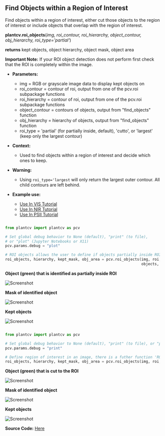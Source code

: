 ## Find Objects within a Region of Interest

Find objects within a region of interest, either cut those objects to the region of interest 
or include objects that overlap with the region of interest.

**plantcv.roi_objects**(*img, roi_contour, roi_hierarchy, object_contour, obj_hierarchy, roi_type='partial'*)

**returns** kept objects, object hierarchy, object mask, object area

**Important Note:** If your ROI object detection does not perform first check that the ROI is 
completely within the image.

- **Parameters:**
    - img = RGB or grayscale image data to display kept objects on
    - roi_contour = contour of roi, output from one of the pcv.roi subpackage functions
    - roi_hierarchy = contour of roi, output from one of the pcv.roi subpackage functions
    - object_contour = contours of objects, output from "find_objects" function 
    - obj_hierarchy = hierarchy of objects, output from "find_objects" function
    - roi_type = 'partial' (for partially inside, default), 'cutto', or 'largest' (keep only the largest contour)
    
- **Context:**
    - Used to find objects within a region of interest and decide which ones to keep.
- **Warning:** 
    - Using `roi_type='largest` will only return the largest outer contour. All child contours are left behind. 
- **Example use:**
    - [Use In VIS Tutorial](tutorials/vis_tutorial.md)
    - [Use In NIR Tutorial](tutorials/nir_tutorial.md)
    - [Use In PSII Tutorial](tutorials/psII_tutorial.md)


```python

from plantcv import plantcv as pcv

# Set global debug behavior to None (default), "print" (to file), 
# or "plot" (Jupyter Notebooks or X11)
pcv.params.debug = "plot"

# ROI objects allows the user to define if objects partially inside ROI are included or if objects are cut to ROI.
roi_objects, hierarchy, kept_mask, obj_area = pcv.roi_objects(img, roi, roi_hierarchy, 
                                                              objects, obj_hierarchy, 'partial')

```

**Object (green) that is identified as partially inside ROI**

![Screenshot](img/documentation_images/roi_objects/obj_on_img1.jpg)

**Mask of identified object**

![Screenshot](img/documentation_images/roi_objects/mask1.jpg)

**Kept objects**

![Screenshot](img/documentation_images/roi_objects/kept_objects1.jpg)

```python

from plantcv import plantcv as pcv

# Set global debug behavior to None (default), "print" (to file), or "plot" (Jupyter Notebooks or X11)
pcv.params.debug = "print"

# Define region of interest in an image, there is a futher function 'ROI Objects' that allows the user to define if you want to include objects partially inside ROI or if you want to do cut objects to ROI.
roi_objects, hierarchy, kept_mask, obj_area = pcv.roi_objects(img, roi, roi_hierarchy, objects, obj_hierarchy, 'cutto')
```

**Object (green) that is cut to the ROI**

![Screenshot](img/documentation_images/roi_objects/obj_on_img2.jpg)

**Mask of identified object**

![Screenshot](img/documentation_images/roi_objects/mask2.jpg)

**Kept objects**

![Screenshot](img/documentation_images/roi_objects/kept_objects2.jpg)

**Source Code:** [Here](https://github.com/danforthcenter/plantcv/blob/main/plantcv/plantcv/roi_objects.py)
